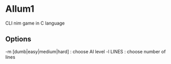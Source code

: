 # Allum1
CLI nim game in C language

## Options
\-m [dumb|easy|medium|hard] : choose AI level
\-l LINES : choose number of lines
